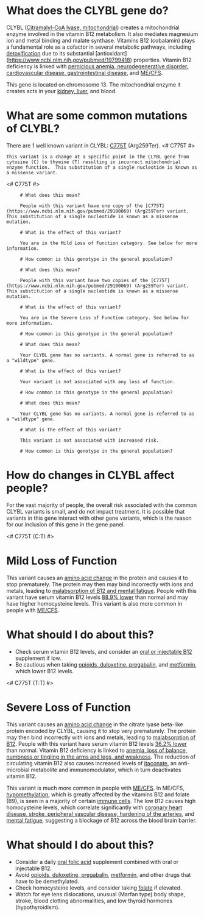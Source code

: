 # What does the CLYBL gene do?

CLYBL ([Citramalyl-CoA lyase, mitochondrial](http://www.uniprot.org/uniprot/Q8N0X4#pathology_and_biotech)) creates a mitochondrial enzyme involved in the vitamin B12 metabolism.  It also mediates magnesium ion and metal binding and malate synthase. Vitamins B12 (cobalamin) plays a fundamental role as a cofactor in several metabolic pathways, including [detoxification](https://www.ncbi.nlm.nih.gov/pubmed/19409980) due to its substantial [antioxidant] (https://www.ncbi.nlm.nih.gov/pubmed/19799418) properties.  Vitamin B12 deficiency is linked with [pernicious anemia, neurodegenerative disorder, cardiovascular disease, gastrointestinal disease]( https://www.ncbi.nlm.nih.gov/pubmed/22367966), and [ME/CFS]( https://www.ncbi.nlm.nih.gov/pubmed/29100069).

This gene is located on chromosome 13.  The mitochondrial enzyme it creates acts in your [kidney, liver](https://www.ncbi.nlm.nih.gov/gene/171425#gene-expression), and blood.

 
<TissueList circulatory and cardiovascular system D002319  Kidney and urinary bladder D005221 liver D008099  />

<GeneAnalysis gene="CLYBL" interval="NC_000013.11:g.99606664_99909459"> 

 # What are some common mutations of CLYBL?
 
There are 1 well known variant in CLYBL: [C775T](https://www.ncbi.nlm.nih.gov/pubmed/29100069) (Arg259Ter).
<# C775T #>
  <Variant hgvs="NC_000013.11:g.99866380C>T" name="C775T"> 

    This variant is a change at a specific point in the CLYBL gene from cytosine (C) to thymine (T) resulting in incorrect mitochondrial enzyme function.  This substitution of a single nucleotide is known as a missense variant.
 
</Variant>

<# C775T #>
  <Genotype hgvs="NC_000013.11:g.[99866380C>T];[99866380=]" name="C775T"> 

         # What does this mean?
 
         People with this variant have one copy of the [C775T](https://www.ncbi.nlm.nih.gov/pubmed/29100069) (Arg259Ter) variant. This substitution of a single nucleotide is known as a missense mutation.

         # What is the effect of this variant?

         You are in the Mild Loss of Function category. See below for more information.

         # How common is this genotype in the general population?

   <piechart percentage=5.3 />
  </Genotype>
  <Genotype hgvs="NC_000013.11:g.[99866380C>T];[99866380C>T]" name="C775T"> 
 
         # What does this mean?

         People with this variant have two copies of the [C775T](https://www.ncbi.nlm.nih.gov/pubmed/29100069) (Arg259Ter) variant. This substitution of a single nucleotide is known as a missense mutation.

         # What is the effect of this variant?

         You are in the Severe Loss of Function category. See below for more information.

         # How common is this genotype in the general population?

   <piechart percentage=0.9 />
  </Genotype>
  <Genotype hgvs="NC_000013.11:g.[99866380=];[99866380=]" name="C775T"> 
 
         # What does this mean?

         Your CLYBL gene has no variants. A normal gene is referred to as a "wildtype" gene.

         # What is the effect of this variant?

         Your variant is not associated with any loss of function.

         # How common is this genotype in the general population?

   <piechart percentage=93.8 />
  </Genotype>
  <Genotype hgvs="wildtype">
 
         # What does this mean?

         Your CLYBL gene has no variants. A normal gene is referred to as a "wildtype" gene.

         # What is the effect of this variant?

         This variant is not associated with increased risk.

         # How common is this genotype in the general population?

   <piechart percentage= />
  </Genotype>
</GeneAnalysis>

# How do changes in CLYBL affect people?

For the vast majority of people, the overall risk associated with the common CLYBL variants is small, and do not impact treatment. It is possible that variants in this gene interact with other gene variants, which is the reason for our inclusion of this gene in the gene panel.

<# C775T (C:T) #>

# Mild Loss of Function

This variant causes an [amino acid change](https://www.ncbi.nlm.nih.gov/pubmed/22367966) in the protein and causes it to stop prematurely.  The protein may then may bind incorrectly with ions and metals, leading to [malabsorption of B12 and mental fatigue](https://www.ncbi.nlm.nih.gov/pubmed/25902009).  People with this variant have serum vitamin B12 levels [88.9% lower](https://www.ncbi.nlm.nih.gov/pubmed/22367966) than normal and may have higher homocysteine levels.  This variant is also more common in people with [ME/CFS]( https://www.ncbi.nlm.nih.gov/pubmed/29100069).

# What should I do about this?

* Check serum vitamin B12 levels, and consider an [oral or injectable B12](https://www.ncbi.nlm.nih.gov/pubmed/25902009) supplement if low.
* Be cautious when taking [opioids, duloxetine, pregabalin](https://www.ncbi.nlm.nih.gov/pubmed/25902009), and [metformin](https://www.ncbi.nlm.nih.gov/pubmed/20488910?dopt=Abstract), which lower B12 levels.

<# C775T (T:T) #>

# Severe Loss of Function

This variant causes an [amino acid change](https://www.ncbi.nlm.nih.gov/pubmed/22367966) in the citrate lyase beta-like protein encoded by CLYBL, causing it to stop very prematurely.  The protein may then bind incorrectly with ions and metals, leading to [malabsorption of B12](https://www.ncbi.nlm.nih.gov/pubmed/25902009).  People with this variant have serum vitamin B12 levels [36.2% lower](https://www.ncbi.nlm.nih.gov/pubmed/22367966) than normal.  Vitamin B12 deficiency is linked to [anemia, loss of balance, numbness or tingling in the arms and legs, and weakness](https://medlineplus.gov/ency/article/002403.htm).  The reduction of circulating vitamin B12 also causes increased levels of [itaconate]( https://www.ncbi.nlm.nih.gov/pubmed/29056341), an anti-microbial metabolite and immunomodulator, which in turn deactivates vitamin B12.  

This variant is much more common in people with [ME/CFS]( https://www.ncbi.nlm.nih.gov/pubmed/29100069).  In ME/CFS, [hypomethylation](http://dx.doi.org/10.4172/2155-9899.1000228), which is greatly affected by the vitamins B12 and folate (B9), is seen in a majority of certain [immune cells](https://www.ncbi.nlm.nih.gov/pubmed/25111603/).  The low B12 causes high homocysteine levels, which correlate significantly with [coronary heart disease, stroke, peripheral vascular disease, hardening of the arteries](https://labtestsonline.org/tests/homocysteine), and [mental fatigue](https://www.ncbi.nlm.nih.gov/pubmed/25902009), suggesting a blockage of B12 across the blood brain barrier.

# What should I do about this?

* Consider a daily [oral folic acid](https://www.ncbi.nlm.nih.gov/pubmed/25902009) supplement combined with oral or injectable B12.
* Avoid [opioids, duloxetine, pregabalin](https://www.ncbi.nlm.nih.gov/pubmed/25902009), [metformin](https://www.ncbi.nlm.nih.gov/pubmed/20488910?dopt=Abstract), and other drugs that have to be demethylated.
* Check homocysteine levels, and consider taking [folate](https://medlineplus.gov/druginfo/natural/1017.html) if elevated.
* Watch for eye lens dislocations, unusual (Marfan type) body shape, stroke, blood clotting abnormalities, and low thyroid hormones (hypothyroidism).

<symptoms fatigue D005221 memory problems D008569 inflamation D007249  muscle aches and pain D063806 />
